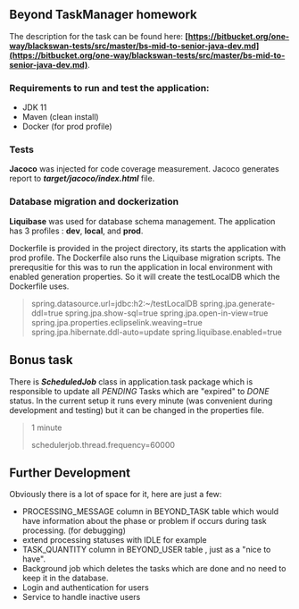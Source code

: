 ## Beyond TaskManager homework

The description for the task can be found here:
**[https://bitbucket.org/one-way/blackswan-tests/src/master/bs-mid-to-senior-java-dev.md](https://bitbucket.org/one-way/blackswan-tests/src/master/bs-mid-to-senior-java-dev.md)**.



### Requirements to run and test the application:

- JDK 11
- Maven (clean install)
- Docker (for prod profile)
### Tests
**Jacoco** was injected for code coverage measurement. Jacoco generates report to  ***target/jacoco/index.html*** file.

### Database migration and dockerization
**Liquibase** was used for database schema management.
The application has 3 profiles : **dev**, **local**, and **prod**.

Dockerfile is provided in the project directory, its starts the application with prod profile. The Dockerfile also runs the Liquibase migration scripts. The prerequsitie for this was to run the application in local environment with enabled generation properties.  So it will create the testLocalDB which the Dockerfile uses.
> spring.datasource.url=jdbc:h2:~/testLocalDB
> spring.jpa.generate-ddl=true
spring.jpa.show-sql=true
spring.jpa.open-in-view=true
spring.jpa.properties.eclipselink.weaving=true
spring.jpa.hibernate.ddl-auto=update
spring.liquibase.enabled=true


## Bonus task

There is ***ScheduledJob*** class in application.task package which is responsible to update all *PENDING* Tasks which are "expired"  to *DONE* status.
In the current setup it runs every minute (was convenient during development and testing) but it can be changed in the properties file.
>1 minute 
> 
>schedulerjob.thread.frequency=60000


## Further Development

Obviously there is a lot of space for it, here are just a few:

- PROCESSING_MESSAGE column in BEYOND_TASK table which would have information about the phase or problem if occurs during task processing. (for debugging)
- extend processing statuses with IDLE for example
- TASK_QUANTITY column in BEYOND_USER table , just as a "nice to have".
- Background job which deletes the tasks which are done and no need to keep it in the database.
- Login and authentication for users
- Service to handle inactive users
